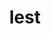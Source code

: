 ---
category: 4-letters
denotation: null
name: lest
reference_link: https://www.etymonline.com/word/lest
root_language: null
root_name: null
title: lest
type: free
word_sums:
- respelling: lest
  sum: 'Lest + '
---
